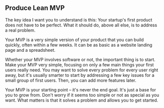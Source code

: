 ## Produce Lean MVP

The key idea I want you to understand is this: Your startup's first product does not have to be perfect. What it should do, above all else, is to address a real problem.

Your MVP is a very simple version of your product that you can build quickly, often within a few weeks. It can be as basic as a website landing page and a spreadsheet.

Whether your MVP involves software or not, the important thing is to start. Make your MVP very simple, focusing on only a few main things your first users really need. You may want to solve every problem for every user right away, but it's usually smarter to start by addressing a few key issues for a small group of first users. Then, you can add more features later.

Your MVP is your starting point – it's never the end goal. It's just a base for you to grow from. Don't worry if it seems too simple or not as special as you want. What matters is that it solves a problem and allows you to get started.
